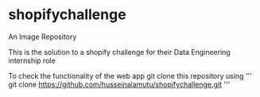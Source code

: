 # shopifychallenge
An Image Repository

This is the solution to a shopify challenge for their Data Engineering internship role

To check the functionality of the web app
git clone this repository using
'''
git clone https://github.com/husseinalamutu/shopifychallenge.git
'''
